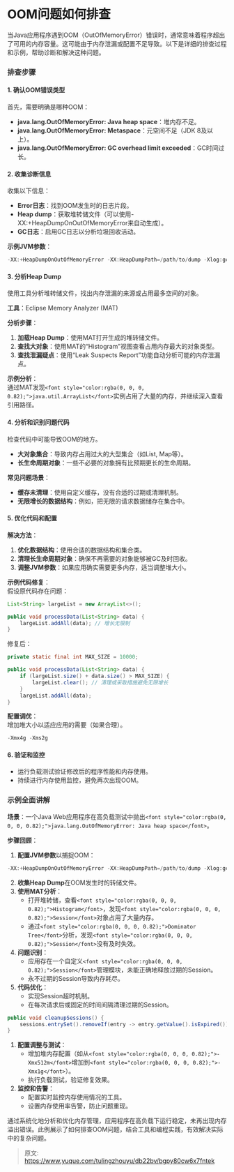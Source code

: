 # OOM问题如何排查

<font style="color:rgba(0, 0, 0, 0.82);">当Java应用程序遇到OOM（OutOfMemoryError）错误时，通常意味着程序超出了可用的内存容量。这可能由于内存泄漏或配置不足导致。以下是详细的排查过程和示例，帮助诊断和解决这种问题。</font>

### <font style="color:rgba(0, 0, 0, 0.82);">排查步骤</font>
#### <font style="color:rgba(0, 0, 0, 0.82);">1. 确认OOM错误类型</font>
<font style="color:rgba(0, 0, 0, 0.82);">首先，需要明确是哪种OOM：</font>

+ **<font style="color:rgba(0, 0, 0, 0.82);">java.lang.OutOfMemoryError: Java heap space</font>**<font style="color:rgba(0, 0, 0, 0.82);">：堆内存不足。</font>
+ **<font style="color:rgba(0, 0, 0, 0.82);">java.lang.OutOfMemoryError: Metaspace</font>**<font style="color:rgba(0, 0, 0, 0.82);">：元空间不足（JDK 8及以上）。</font>
+ **<font style="color:rgba(0, 0, 0, 0.82);">java.lang.OutOfMemoryError: GC overhead limit exceeded</font>**<font style="color:rgba(0, 0, 0, 0.82);">：GC时间过长。</font>

#### <font style="color:rgba(0, 0, 0, 0.82);">2. 收集诊断信息</font>
<font style="color:rgba(0, 0, 0, 0.82);">收集以下信息：</font>

+ **<font style="color:rgba(0, 0, 0, 0.82);">Error日志</font>**<font style="color:rgba(0, 0, 0, 0.82);">：找到OOM发生时的日志片段。</font>
+ **<font style="color:rgba(0, 0, 0, 0.82);">Heap dump</font>**<font style="color:rgba(0, 0, 0, 0.82);">：获取堆转储文件（可以使用-XX:+HeapDumpOnOutOfMemoryError来自动生成）。</font>
+ **<font style="color:rgba(0, 0, 0, 0.82);">GC日志</font>**<font style="color:rgba(0, 0, 0, 0.82);">：启用GC日志以分析垃圾回收活动。</font>

**<font style="color:rgba(0, 0, 0, 0.82);">示例JVM参数</font>**<font style="color:rgba(0, 0, 0, 0.82);">：</font>

```java
-XX:+HeapDumpOnOutOfMemoryError -XX:HeapDumpPath=/path/to/dump -Xlog:gc*:file=gc.log:time
```

#### <font style="color:rgba(0, 0, 0, 0.82);">3. 分析Heap Dump</font>
<font style="color:rgba(0, 0, 0, 0.82);">使用工具分析堆转储文件，找出内存泄漏的来源或占用最多空间的对象。</font>

**<font style="color:rgba(0, 0, 0, 0.82);">工具</font>**<font style="color:rgba(0, 0, 0, 0.82);">：Eclipse Memory Analyzer (MAT)</font>

**<font style="color:rgba(0, 0, 0, 0.82);">分析步骤</font>**<font style="color:rgba(0, 0, 0, 0.82);">：</font>

1. **<font style="color:rgba(0, 0, 0, 0.82);">加载Heap Dump</font>**<font style="color:rgba(0, 0, 0, 0.82);">：使用MAT打开生成的堆转储文件。</font>
2. **<font style="color:rgba(0, 0, 0, 0.82);">查找大对象</font>**<font style="color:rgba(0, 0, 0, 0.82);">：使用MAT的“Histogram”视图查看占用内存最大的对象类型。</font>
3. **<font style="color:rgba(0, 0, 0, 0.82);">查找泄漏疑点</font>**<font style="color:rgba(0, 0, 0, 0.82);">：使用“Leak Suspects Report”功能自动分析可能的内存泄漏点。</font>

**<font style="color:rgba(0, 0, 0, 0.82);">示例分析</font>**<font style="color:rgba(0, 0, 0, 0.82);">：  
</font><font style="color:rgba(0, 0, 0, 0.82);">通过MAT发现</font>`<font style="color:rgba(0, 0, 0, 0.82);">java.util.ArrayList</font>`<font style="color:rgba(0, 0, 0, 0.82);">实例占用了大量的内存，并继续深入查看引用路径。</font>

#### <font style="color:rgba(0, 0, 0, 0.82);">4. 分析和识别问题代码</font>
<font style="color:rgba(0, 0, 0, 0.82);">检查代码中可能导致OOM的地方。</font>

+ **<font style="color:rgba(0, 0, 0, 0.82);">大对象集合</font>**<font style="color:rgba(0, 0, 0, 0.82);">：导致内存占用过大的大型集合（如List, Map等）。</font>
+ **<font style="color:rgba(0, 0, 0, 0.82);">长生命周期对象</font>**<font style="color:rgba(0, 0, 0, 0.82);">：一些不必要的对象拥有比预期更长的生命周期。</font>

**<font style="color:rgba(0, 0, 0, 0.82);">常见问题场景</font>**<font style="color:rgba(0, 0, 0, 0.82);">：</font>

+ **<font style="color:rgba(0, 0, 0, 0.82);">缓存未清理</font>**<font style="color:rgba(0, 0, 0, 0.82);">：使用自定义缓存，没有合适的过期或清理机制。</font>
+ **<font style="color:rgba(0, 0, 0, 0.82);">无限增长的数据结构</font>**<font style="color:rgba(0, 0, 0, 0.82);">：例如，把无限的请求数据储存在集合中。</font>

#### <font style="color:rgba(0, 0, 0, 0.82);">5. 优化代码和配置</font>
**<font style="color:rgba(0, 0, 0, 0.82);">解决方法</font>**<font style="color:rgba(0, 0, 0, 0.82);">：</font>

1. **<font style="color:rgba(0, 0, 0, 0.82);">优化数据结构</font>**<font style="color:rgba(0, 0, 0, 0.82);">：使用合适的数据结构和集合类。</font>
2. **<font style="color:rgba(0, 0, 0, 0.82);">清理长生命周期对象</font>**<font style="color:rgba(0, 0, 0, 0.82);">：确保不再需要的对象能够被GC及时回收。</font>
3. **<font style="color:rgba(0, 0, 0, 0.82);">调整JVM参数</font>**<font style="color:rgba(0, 0, 0, 0.82);">：如果应用确实需要更多内存，适当调整堆大小。</font>

**<font style="color:rgba(0, 0, 0, 0.82);">示例代码修复</font>**<font style="color:rgba(0, 0, 0, 0.82);">：  
</font><font style="color:rgba(0, 0, 0, 0.82);">假设原代码存在问题：</font>

```java
List<String> largeList = new ArrayList<>();  

public void processData(List<String> data) {  
    largeList.addAll(data); // 增长无限制  
}
```

<font style="color:rgba(0, 0, 0, 0.82);">修复后：</font>

```java
private static final int MAX_SIZE = 10000;  

public void processData(List<String> data) {  
    if (largeList.size() + data.size() > MAX_SIZE) {  
        largeList.clear(); // 清理或采取措施避免无限增长  
    }  
    largeList.addAll(data);  
}
```

**<font style="color:rgba(0, 0, 0, 0.82);">配置调优</font>**<font style="color:rgba(0, 0, 0, 0.82);">：  
</font><font style="color:rgba(0, 0, 0, 0.82);">增加堆大小以适应应用的需要（如果合理）。</font>

```java
-Xmx4g -Xms2g
```

#### <font style="color:rgba(0, 0, 0, 0.82);">6. 验证和监控</font>
+ <font style="color:rgba(0, 0, 0, 0.82);">运行负载测试验证修改后的程序性能和内存使用。</font>
+ <font style="color:rgba(0, 0, 0, 0.82);">持续进行内存使用监控，避免再次出现OOM。</font>

### <font style="color:rgba(0, 0, 0, 0.82);">示例全面讲解</font>
**<font style="color:rgba(0, 0, 0, 0.82);">场景</font>**<font style="color:rgba(0, 0, 0, 0.82);">：一个Java Web应用程序在高负载测试中抛出</font>`<font style="color:rgba(0, 0, 0, 0.82);">java.lang.OutOfMemoryError: Java heap space</font>`<font style="color:rgba(0, 0, 0, 0.82);">。</font>

**<font style="color:rgba(0, 0, 0, 0.82);">步骤回顾</font>**<font style="color:rgba(0, 0, 0, 0.82);">：</font>

1. **<font style="color:rgba(0, 0, 0, 0.82);">配置JVM参数</font>**<font style="color:rgba(0, 0, 0, 0.82);">以捕捉OOM：</font>

```java
-XX:+HeapDumpOnOutOfMemoryError -XX:HeapDumpPath=/path/to/dump -Xlog:gc*:file=gc.log:time
```

2. **<font style="color:rgba(0, 0, 0, 0.82);">收集Heap Dump</font>**<font style="color:rgba(0, 0, 0, 0.82);">在OOM发生时的转储文件。</font>
3. **<font style="color:rgba(0, 0, 0, 0.82);">使用MAT分析</font>**<font style="color:rgba(0, 0, 0, 0.82);">：</font>
    - <font style="color:rgba(0, 0, 0, 0.82);">打开堆转储，查看</font>`<font style="color:rgba(0, 0, 0, 0.82);">Histogram</font>`<font style="color:rgba(0, 0, 0, 0.82);">，发现</font>`<font style="color:rgba(0, 0, 0, 0.82);">Session</font>`<font style="color:rgba(0, 0, 0, 0.82);">对象占用了大量内存。</font>
    - <font style="color:rgba(0, 0, 0, 0.82);">通过</font>`<font style="color:rgba(0, 0, 0, 0.82);">Dominator Tree</font>`<font style="color:rgba(0, 0, 0, 0.82);">分析，发现</font>`<font style="color:rgba(0, 0, 0, 0.82);">Session</font>`<font style="color:rgba(0, 0, 0, 0.82);">没有及时失效。</font>
4. **<font style="color:rgba(0, 0, 0, 0.82);">问题识别</font>**<font style="color:rgba(0, 0, 0, 0.82);">：</font>
    - <font style="color:rgba(0, 0, 0, 0.82);">应用存在一个自定义</font>`<font style="color:rgba(0, 0, 0, 0.82);">Session</font>`<font style="color:rgba(0, 0, 0, 0.82);">管理模块，未能正确地释放过期的Session。</font>
    - <font style="color:rgba(0, 0, 0, 0.82);">永不过期的Session导致内存耗尽。</font>
5. **<font style="color:rgba(0, 0, 0, 0.82);">代码优化</font>**<font style="color:rgba(0, 0, 0, 0.82);">：</font>
    - <font style="color:rgba(0, 0, 0, 0.82);">实现Session超时机制。</font>
    - <font style="color:rgba(0, 0, 0, 0.82);">在每次请求后或固定的时间间隔清理过期的Session。</font>

```java
public void cleanupSessions() {  
    sessions.entrySet().removeIf(entry -> entry.getValue().isExpired());  
}
```

1. **<font style="color:rgba(0, 0, 0, 0.82);">配置调整与测试</font>**<font style="color:rgba(0, 0, 0, 0.82);">：</font>
    - <font style="color:rgba(0, 0, 0, 0.82);">增加堆内存配置（如从</font>`<font style="color:rgba(0, 0, 0, 0.82);">-Xmx512m</font>`<font style="color:rgba(0, 0, 0, 0.82);">增加到</font>`<font style="color:rgba(0, 0, 0, 0.82);">-Xmx1g</font>`<font style="color:rgba(0, 0, 0, 0.82);">）。</font>
    - <font style="color:rgba(0, 0, 0, 0.82);">执行负载测试，验证修复效果。</font>
2. **<font style="color:rgba(0, 0, 0, 0.82);">监控和告警</font>**<font style="color:rgba(0, 0, 0, 0.82);">：</font>
    - <font style="color:rgba(0, 0, 0, 0.82);">配置实时监控内存使用情况的工具。</font>
    - <font style="color:rgba(0, 0, 0, 0.82);">设置内存使用率告警，防止问题重现。</font>

<font style="color:rgba(0, 0, 0, 0.82);">通过系统化地分析和优化内存管理，应用程序在高负载下运行稳定，未再出现内存溢出错误。此例展示了如何排查OOM问题，结合工具和编程实践，有效解决实际中的复杂问题。</font>



> 原文: <https://www.yuque.com/tulingzhouyu/db22bv/bgpy80cw6x7fntek>